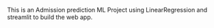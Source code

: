 This is an Admission prediction ML Project using LinearRegression and streamlit to build the web app.
